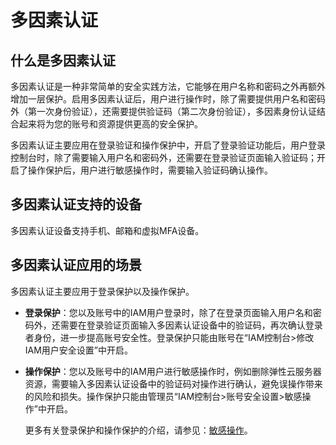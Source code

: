 # 多因素认证<a name="iam_10_0002"></a>

## 什么是多因素认证<a name="section915828132010"></a>

多因素认证是一种非常简单的安全实践方法，它能够在用户名称和密码之外再额外增加一层保护。启用多因素认证后，用户进行操作时，除了需要提供用户名和密码外（第一次身份验证），还需要提供验证码（第二次身份验证），多因素身份认证结合起来将为您的账号和资源提供更高的安全保护。

多因素认证主要应用在登录验证和操作保护中，开启了登录验证功能后，用户登录控制台时，除了需要输入用户名和密码外，还需要在登录验证页面输入验证码；开启了操作保护后，用户进行敏感操作时，需要输入验证码确认操作。

## 多因素认证支持的设备<a name="section452325510251"></a>

多因素认证设备支持手机、邮箱和虚拟MFA设备。

## 多因素认证应用的场景<a name="section4417711132612"></a>

多因素认证主要应用于登录保护以及操作保护。

-   **登录保护**：您以及账号中的IAM用户登录时，除了在登录页面输入用户名和密码外，还需要在登录验证页面输入多因素认证设备中的验证码，再次确认登录者身份，进一步提高账号安全性。登录保护只能由账号在“IAM控制台\>修改IAM用户安全设置”中开启。
-   **操作保护**：您以及账号中的IAM用户进行敏感操作时，例如删除弹性云服务器资源，需要输入多因素认证设备中的验证码对操作进行确认，避免误操作带来的风险和损失。操作保护只能由管理员“IAM控制台\>账号安全设置\>敏感操作”中开启。

    更多有关登录保护和操作保护的介绍，请参见：[敏感操作](敏感操作.md)。


